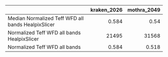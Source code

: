 |                                                    |   kraken_2026 |   mothra_2049 |
|:---------------------------------------------------|--------------:|--------------:|
| Median Normalized Teff WFD all bands HealpixSlicer |         0.584 |         0.54  |
| Normalized Teff WFD all bands HealpixSlicer        |     21495     |     31568     |
| Normalized Teff WFD all bands                      |         0.584 |         0.518 |
